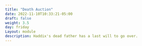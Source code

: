 ```yaml
---
title: "Death Auction"
date: 2022-11-10T10:33:21-05:00
draft: false
weight: 3.5
day: friday
Layout: module
description: Haddix's dead father has a last will to go over. 
---
```


